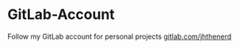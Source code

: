 # GitLab-Account
Follow my GitLab account for personal projects
[gitlab.com/jhthenerd](gitlab.com/jhthenerd)
